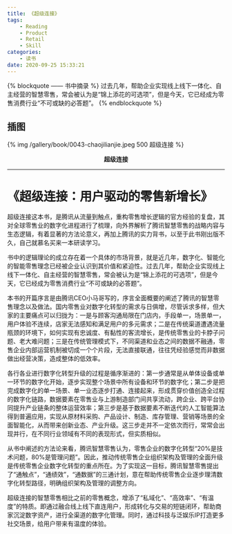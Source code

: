 ```yaml
---
title: 《超级连接》
tags:
	- Reading
	- Product
	- Retail
	- Skill
categories:
	- 读书
date: 2020-09-25 15:33:21
---
```


{% blockquote —— 书中摘录 %}
过去几年，帮助企业实现线上线下一体化、自主经营的智慧零售，常会被认为是“锦上添花的可选项”，但是今天，它已经成为零售消费行业“不可或缺的必答题”。
{% endblockquote %}

<!-- more -->

## 插图
{% img /gallery/book/0043-chaojilianjie.jpeg 500 超级连接 %}
<p align="center"><b>超级连接</b></p>

-----

# 《超级连接：用户驱动的零售新增长》

超级连接这本书，是腾讯从流量到触点，重构零售增长逻辑的官方经验的复盘，其对全球零售业的数字化进程进行了梳理，向外界解析了腾讯智慧零售的战略内容与生态逻辑，有着显著的方法论意义，再加上腾讯的实力背书，以至于此书刚出版不久，自己就慕名买来一本研读学习。

书中的逻辑理论的成立存在着一个具体的市场背景，就是近几年，数字化、智能化的智能零售理念已经被企业认识到其价值和紧迫性。过去几年，帮助企业实现线上线下一体化、自主经营的智慧零售，常会被认为是“锦上添花的可选项”，但是今天，它已经成为零售消费行业“不可或缺的必答题”。

本书的开篇序言是由腾讯CEO小马哥写的，序言全面概要的阐述了腾讯的智慧零售理念以及做法。国内零售业对数字化转型的需求与日俱增，尽管诉求多样，但大家的主要痛点可以归拢为：一是与顾客沟通局限在门店内，手段单一，场景单一，用户体验不连续，店家无法感知和满足用户的多元需求；二是在传统渠道遭遇流量瓶颈的环境下，如何实现有忠诚度、有黏性的客流增长，是传统零售业的卡脖子问题、老大难问题；三是在传统管理模式下，不同渠道和业态之间的数据不融通，零售企业内部运营机制被切成一个个片段，无法直接联通，往往凭经验感觉而非数据做出经营决策，造成整体的低效率。

各行各业进行数字化转型升级的过程是循序渐进的：第一步通常是从单体设备或单一环节的数字化开始，逐步实现整个场景中所有设备和环节的数字化；第二步是把完成数字化的单一场景、单一业态逐步打通、连接起来，形成贯穿价值创造全过程的数字化链路，数据要素在零售业与上游制造部门间共享流动，跨企业、跨平台协同提升产业链条的整体运营效率；第三步是基于数据要素不断迭代的人工智能算法得到普遍应用，实现从原材料采购、产品设计、制造、库存管理、营销等场景的全面智能化，从而带来创新业态、产业升级。这三步走并不一定依次而行，常常会出现并行，在不同行业领域有不同的表现形式，但实质相似。

从书中阐述的方法论来看，腾讯智慧零售认为，零售企业的数字化转型“20%是技术问题，80%是管理问题”。因此，推动传统零售企业组织架构及管理的全面升级是传统零售企业数字化转型的重点所在。为了实现这一目标，腾讯智慧零售提出了“通触点”，“通绩效”，“通数据”的三通计划，意在帮助传统零售企业逐步理清数字化转型路径，明确组织架构及管理的调整方向。

超级连接的智慧零售相比之前的零售概念，增添了“私域化”、“高效率”、“有温度”的特质。即通过融合线上线下直连用户，形成转化与交易的短链闭环，帮助商家沉淀数字资产，进行全渠道的数字化管理。同时，通过科技与泛娱乐IP打造更多社交场景，给用户带来有温度的体验。